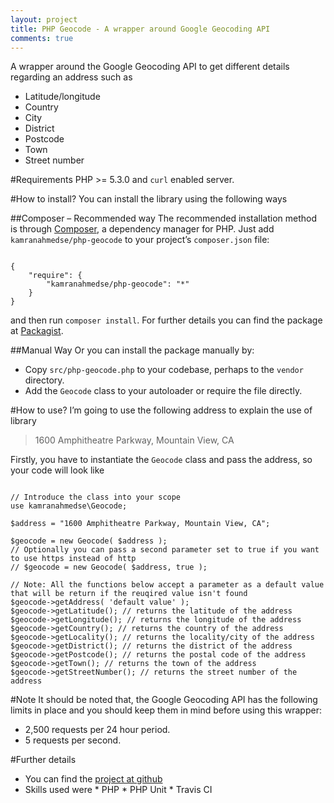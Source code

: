 ```yaml
---
layout: project
title: PHP Geocode - A wrapper around Google Geocoding API
comments: true
---
```


A wrapper around the Google Geocoding API to get different details regarding an address such as

* Latitude/longitude
* Country
* City
* District
* Postcode
* Town
* Street number

#Requirements
PHP >= 5.3.0 and `curl` enabled server.

#How to install?
You can install the library using the following ways

##Composer – Recommended way
The recommended installation method is through [Composer](http://getcomposer.org/), a dependency manager for PHP. Just add `kamranahmedse/php-geocode` to your project’s `composer.json` file:

<pre><code class="json">
{
    "require": {
        "kamranahmedse/php-geocode": "*"
    }
}
</code></pre>

and then run `composer install`. For further details you can find the package at [Packagist](https://packagist.org/packages/kamranahmedse/php-geocode).

##Manual Way
Or you can install the package manually by:
* Copy `src/php-geocode.php` to your codebase, perhaps to the `vendor` directory.
* Add the `Geocode` class to your autoloader or require the file directly.

#How to use?
I’m going to use the following address to explain the use of library

>1600 Amphitheatre Parkway, Mountain View, CA

Firstly, you have to instantiate the `Geocode` class and pass the address, so your code will look like

<pre><code class="php">
// Introduce the class into your scope
use kamranahmedse\Geocode;

$address = "1600 Amphitheatre Parkway, Mountain View, CA";

$geocode = new Geocode( $address );
// Optionally you can pass a second parameter set to true if you want to use https instead of http
// $geocode = new Geocode( $address, true );

// Note: All the functions below accept a parameter as a default value that will be return if the reuqired value isn't found
$geocode->getAddress( 'default value' );
$geocode->getLatitude(); // returns the latitude of the address
$geocode->getLongitude(); // returns the longitude of the address
$geocode->getCountry(); // returns the country of the address
$geocode->getLocality(); // returns the locality/city of the address
$geocode->getDistrict(); // returns the district of the address
$geocode->getPostcode(); // returns the postal code of the address
$geocode->getTown(); // returns the town of the address
$geocode->getStreetNumber(); // returns the street number of the address
</code></pre>

#Note
It should be noted that, the Google Geocoding API has the following limits in place and you should keep them in mind before using this wrapper:

* 2,500 requests per 24 hour period.
* 5 requests per second.


#Further details
* You can find the [project at github](https://github.com/kamranahmedse/php-geocode)
* Skills used were * PHP * PHP Unit * Travis CI